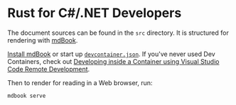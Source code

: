 # Rust for C#/.NET Developers

The document sources can be found in the `src` directory. It is structured for
rendering with [mdBook].

[Install mdBook] or start up [`devcontainer.json`]. If you've never used Dev
Containers, check out [Developing inside a Container using Visual Studio Code
Remote Development][vscode-dc].

Then to render for reading in a Web browser, run:

    mdbook serve

  [mdBook]: https://rust-lang.github.io/mdBook/
  [Install mdBook]: https://rust-lang.github.io/mdBook/guide/installation.html
  [`devcontainer.json`]: .devcontainer/devcontainer.json
  [vscode-dc]: https://code.visualstudio.com/docs/devcontainers/containers
